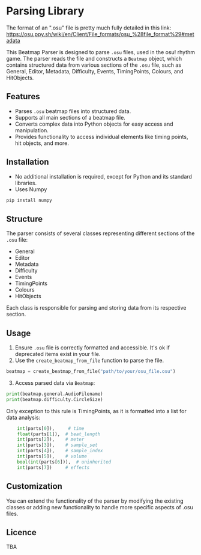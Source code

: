 # Parsing Library

The format of an ".osu" file is pretty much fully detailed in this link:
https://osu.ppy.sh/wiki/en/Client/File_formats/osu_%28file_format%29#metadata

This Beatmap Parser is designed to parse `.osu` files, used in the osu! rhythm game. The parser reads the file and constructs a `Beatmap` object, which contains structured data from various sections of the `.osu` file, such as General, Editor, Metadata, Difficulty, Events, TimingPoints, Colours, and HitObjects.

## Features

- Parses `.osu` beatmap files into structured data.
- Supports all main sections of a beatmap file.
- Converts complex data into Python objects for easy access and manipulation.
- Provides functionality to access individual elements like timing points, hit objects, and more.

## Installation

- No additional installation is required, except for Python and its standard libraries.
- Uses Numpy

```bash
pip install numpy
```

## Structure

The parser consists of several classes representing different sections of the `.osu` file:

* General
* Editor
* Metadata
* Difficulty
* Events
* TimingPoints
* Colours
* HitObjects

Each class is responsible for parsing and storing data from its respective section.

## Usage

1. Ensure `.osu` file is correctly formatted and accessible. It's ok if deprecated items exist in your file.
2. Use the `create_beatmap_from_file` function to parse the file.
```Python
beatmap = create_beatmap_from_file("path/to/your/osu_file.osu")
```
3. Access parsed data via `Beatmap`:

```Python
print(beatmap.general.AudioFilename)
print(beatmap.difficulty.CircleSize)
```

Only exception to this rule is TimingPoints, as it is formatted into a list for data analysis:

```Python
    int(parts[0]),     # time
    float(parts[1]),  # beat_length
    int(parts[2]),    # meter
    int(parts[3]),    # sample_set
    int(parts[4]),    # sample_index
    int(parts[5]),    # volume
    bool(int(parts[6])),  # uninherited
    int(parts[7])     # effects
```

## Customization

You can extend the functionality of the parser by modifying the existing classes or adding new functionality to handle more specific aspects of .osu files.

## Licence

TBA


